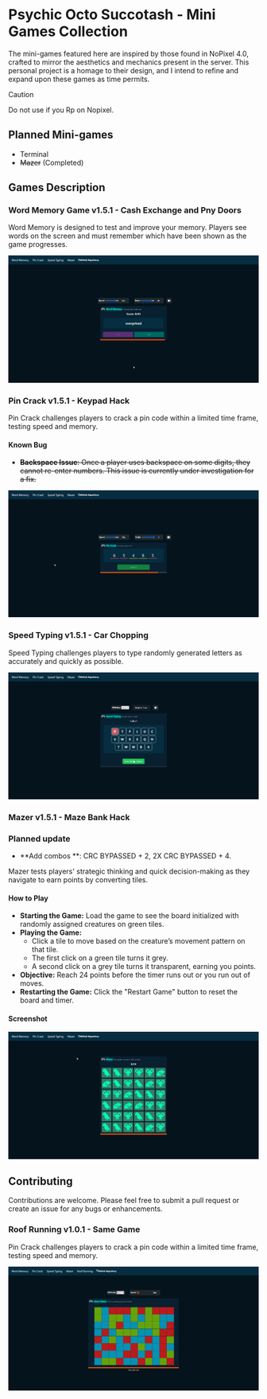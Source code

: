 # Psychic Octo Succotash - Mini Games Collection

The mini-games featured here are inspired by those found in NoPixel 4.0, crafted to mirror the aesthetics and mechanics present in the server. This personal project is a homage to their design, and I intend to refine and expand upon these games as time permits.

> [!CAUTION]
> Do not use if you Rp on Nopixel.

## Planned Mini-games
- Terminal
- ~~Mazer~~ (Completed)

## Games Description

### Word Memory Game v1.5.1 - Cash Exchange and Pny Doors

Word Memory is designed to test and improve your memory. Players see words on the screen and must remember which have been shown as the game progresses.

![word](https://github.com/OgPaine/psychic-octo-succotash/blob/main/wordmemory.png)

### Pin Crack v1.5.1 - Keypad Hack

Pin Crack challenges players to crack a pin code within a limited time frame, testing speed and memory. 

#### Known Bug
- ~~**Backspace Issue**: Once a player uses backspace on some digits, they cannot re-enter numbers. This issue is currently under investigation for a fix.~~

![pincrack](https://github.com/OgPaine/psychic-octo-succotash/blob/main/picrack.png)

### Speed Typing v1.5.1 - Car Chopping

Speed Typing challenges players to type randomly generated letters as accurately and quickly as possible.

![speed](https://github.com/OgPaine/psychic-octo-succotash/blob/main/speedtyping.png)

### Mazer v1.5.1 - Maze Bank Hack
### Planned update
- **Add combos **: CRC BYPASSED + 2, 2X CRC BYPASSED + 4.


Mazer tests players' strategic thinking and quick decision-making as they navigate to earn points by converting tiles.

#### How to Play

- **Starting the Game:** Load the game to see the board initialized with randomly assigned creatures on green tiles.
- **Playing the Game:**
  - Click a tile to move based on the creature’s movement pattern on that tile.
  - The first click on a green tile turns it grey.
  - A second click on a grey tile turns it transparent, earning you points.
- **Objective:** Reach 24 points before the timer runs out or you run out of moves.
- **Restarting the Game:** Click the "Restart Game" button to reset the board and timer.

#### Screenshot

![mazer](https://github.com/OgPaine/psychic-octo-succotash/blob/main/mazer.png)

## Contributing

Contributions are welcome. Please feel free to submit a pull request or create an issue for any bugs or enhancements.


### Roof Running v1.0.1 - Same Game

Pin Crack challenges players to crack a pin code within a limited time frame, testing speed and memory. 


![roofrunning](https://github.com/OgPaine/psychic-octo-succotash/blob/main/Roofrunning.png)

